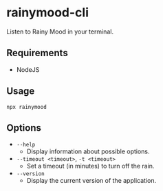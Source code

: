 # rainymood-cli

Listen to Rainy Mood in your terminal.

## Requirements

- NodeJS

## Usage

`npx rainymood`

## Options

- `--help`
  - Display information about possible options.
- `--timeout <timeout>`, `-t <timeout>`
  - Set a timeout (in minutes) to turn off the rain.
- `--version`
  - Display the current version of the application.
